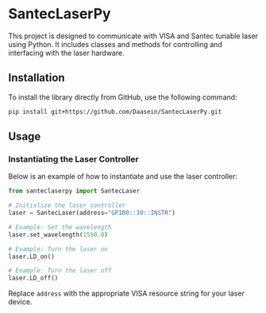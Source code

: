 # SantecLaserPy

This project is designed to communicate with VISA and Santec tunable laser using Python. It includes classes and methods for controlling and interfacing with the laser hardware.

## Installation

To install the library directly from GitHub, use the following command:

```bash
pip install git+https://github.com/Daasein/SantecLaserPy.git
```

## Usage

### Instantiating the Laser Controller

Below is an example of how to instantiate and use the laser controller:

```python
from santeclaserpy import SantecLaser

# Initialize the laser controller
laser = SantecLaser(address="GPIB0::30::INSTR")

# Example: Set the wavelength
laser.set_wavelength(1550.0)

# Example: Turn the laser on
laser.LD_on()

# Example: Turn the laser off
laser.LD_off()
```

Replace `address` with the appropriate VISA resource string for your laser device.
